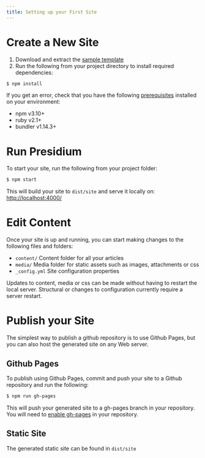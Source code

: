 ```yaml
---
title: Setting up your First Site
---
```


# Create a New Site
1. Download and extract the [sample template](https://github.com/SPANDigital/presidium-template)
2. Run the following from your project directory to install required dependencies:

```sh
$ npm install
```

If you get an error, check that you have the following [prerequisites](/prerequisites) installed on your environment:
- npm v3.10+
- ruby v2.1+
- bundler v1.14.3+

# Run Presidium
To start your site, run the following from your project folder:
```sh
$ npm start
```

This will build your site to `dist/site` and serve it locally on: [http://localhost:4000/](http://localhost:4000/)

# Edit Content

Once your site is up and running, you can start making changes to the following files and folders:

- `content/` Content folder for all your articles
- `media/` Media folder for static assets such as images, attachments or css
- `_config.yml` Site configuration properties

Updates to content, media or css can be made without having to restart the local server. 
Structural or changes to configuration currently require a server restart.

# Publish your Site
The simplest way to publish a github repository is to use Github Pages, but you can also host the generated site on any Web server.
## Github Pages
To publish using Github Pages, commit and push your site to a Github repository and run the following:
```sh
$ npm run gh-pages
```
This will push your generated site to a gh-pages branch in your repository. You will need to 
[enable gh-pages](https://help.github.com/articles/configuring-a-publishing-source-for-github-pages/) 
in your repository.

## Static Site
The generated static site can be found in `dist/site`